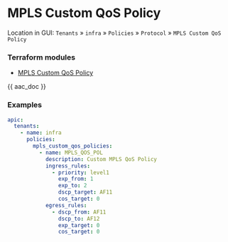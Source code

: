 # MPLS Custom QoS Policy

Location in GUI:
`Tenants` » `infra` » `Policies` » `Protocol` » `MPLS Custom QoS Policy`

### Terraform modules

* [MPLS Custom QoS Policy](https://registry.terraform.io/modules/netascode/mpls-custom-qos-policy/aci/latest)

{{ aac_doc }}

### Examples

```yaml
apic:
  tenants:
    - name: infra
      policies:
        mpls_custom_qos_policies:
          - name: MPLS_QOS_POL
            description: Custom MPLS QoS Policy
            ingress_rules:
              - priority: level1
                exp_from: 1
                exp_to: 2
                dscp_target: AF11
                cos_target: 0
            egress_rules:
              - dscp_from: AF11
                dscp_to: AF12
                exp_target: 0
                cos_target: 0
```
